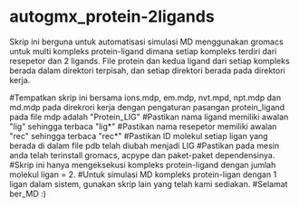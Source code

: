# autogmx_protein-2ligands
Skrip ini berguna untuk automatisasi simulasi MD menggunakan gromacs untuk multi kompleks protein-ligand dimana setiap kompleks terdiri dari resepetor dan 2 ligands. File protein dan kedua ligand dari setiap kompleks berada dalam direktori terpisah, dan setiap direktori berada pada direktori kerja.

#Tempatkan skrip ini bersama ions.mdp, em.mdp, nvt.mpd, npt.mdp dan md.mdp pada direkrori kerja dengan pengaturan pasangan protein_ligand pada file mdp adalah "Protein_LIG"
#Pastikan nama ligand memiliki awalan "lig" sehingga terbaca "lig*"
#Pastikan nama resepetor memiliki awalan "rec" sehingga terbaca "rec*"
#Pastikan ID molekul setiap ligan yang berada di dalam file pdb telah diubah menjadi LIG
#Pastikan pada mesin anda telah terinstall gromacs, acpype dan paket-paket dependensinya.
#Skrip ini hanya mengeksekusi kompleks protein-ligand dengan jumlah molekul ligan = 2. 
#Untuk simulasi MD kompleks protein-ligan dengan 1 ligan dalam sistem, gunakan skrip lain yang telah kami sediakan.
#Selamat ber_MD :)
